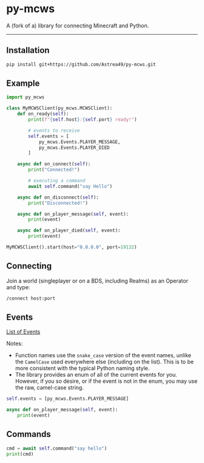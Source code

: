 # py-mcws
A (fork of a) library for connecting Minecraft and Python.

---

## Installation

```sh
pip install git+https://github.com/Astrea49/py-mcws.git
```

## Example

```python
import py_mcws

class MyMCWSClient(py_mcws.MCWSClient):
    def on_ready(self):
        print(f"{self.host}:{self.port} ready!")

        # events to receive
        self.events = [
            py_mcws.Events.PLAYER_MESSAGE,
            py_mcws.Events.PLAYER_DIED
        ]

    async def on_connect(self):
        print("Connected!")

        # executing a command
        await self.command("say Hello")

    async def on_disconnect(self):
        print("Disconnected!")

    async def on_player_message(self, event):
        print(event)

    async def on_player_died(self, event):
        print(event)

MyMCWSClient().start(host="0.0.0.0", port=19132)
```

## Connecting

Join a world (singleplayer or on a BDS, including Realms) as an Operator and type:

```cmd
/connect host:port
```

## Events

[List of Events](https://gist.github.com/jocopa3/5f718f4198f1ea91a37e3a9da468675c#file-mcpe-w10-event-names)

Notes:
* Function names use the `snake_case` version of the event names, unlike the `CamelCase` used
everywhere else (including on the list). This is to be more consistent with the typical Python naming style.
* The library provides an enum of all of the current events for you. However, if you so desire, or if the event
is not in the enum, you may use the raw, camel-case string.

```python
self.events = [py_mcws.Events.PLAYER_MESSAGE]

async def on_player_message(self, event):
    print(event)
```

## Commands

```python
cmd = await self.command("say hello")
print(cmd)
```
